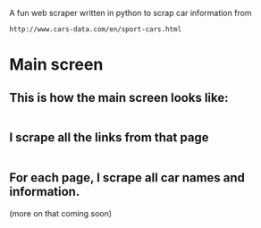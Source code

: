A fun web scraper written in python to scrap car information from

`http://www.cars-data.com/en/sport-cars.html`

# Main screen

## This is how the main screen looks like:

![]()

## I scrape all the links from that page

![]()

## For each page, I scrape all car names and information.

(more on that coming soon)
